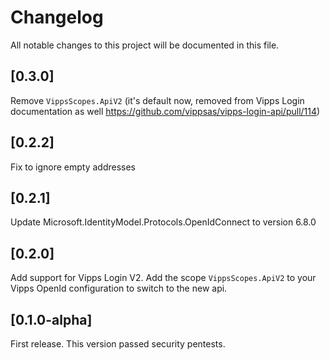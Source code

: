# Changelog

All notable changes to this project will be documented in this file.

## [0.3.0]

Remove `VippsScopes.ApiV2` (it's default now, removed from Vipps Login documentation as well https://github.com/vippsas/vipps-login-api/pull/114)

## [0.2.2]

Fix to ignore empty addresses

## [0.2.1]

Update Microsoft.IdentityModel.Protocols.OpenIdConnect to version 6.8.0

## [0.2.0]

Add support for Vipps Login V2. Add the scope `VippsScopes.ApiV2` to your Vipps OpenId configuration to switch to the new api.

## [0.1.0-alpha]

First release. This version passed security pentests.
